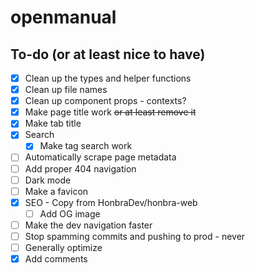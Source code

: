 # openmanual

## To-do (or at least nice to have)

- [x] Clean up the types and helper functions
- [x] Clean up file names
- [x] Clean up component props - contexts?
- [x] Make page title work ~~or at least remove it~~
- [x] Make tab title
- [x] Search
  - [x] Make tag search work
- [ ] Automatically scrape page metadata
- [ ] Add proper 404 navigation
- [ ] Dark mode
- [ ] Make a favicon
- [x] SEO - Copy from HonbraDev/honbra-web
  - [ ] Add OG image
- [ ] Make the dev navigation faster
- [ ] Stop spamming commits and pushing to prod - never
- [ ] Generally optimize
- [x] Add comments
